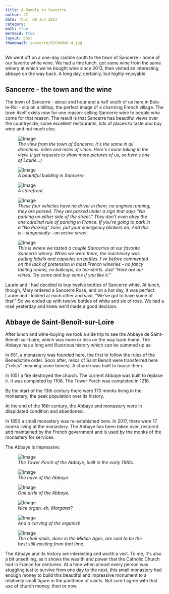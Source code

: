 ```yaml
---
title: A Ramble to Sancerre
author: JZ
date: Thur, 08 Jun 2023
category: 
math: true
mermaid: true
layout: post
thumbnail: sancerre/DSC04948-4.jpg
---
```

We went off on a one-day ramble south to the town of Sancerre - home of our favorite white wine. We had a fine lunch, got some wine from the same winery at which we've bought wine since 2013, then visited an interesting abbaye on the way back. A long day, certainly, but highly enjoyable.

<h2>Sancerre - the town and the wine</h2>
The town of Sancerre - about and hour and a half south of us here in Bois-le-Roi - sits on a hilltop, the perfect image of a charming French village. The town itself exists now for one reason: selling Sancerre wine to people who come for that reason. The result is that Sancerre has beautiful views over the countryside, some excellent restaurants, lots of places to taste and buy wine and not much else. 

<figure class = "landscape" >
	<img src="{{ "sancerre/DSC04933-1.jpg" | prepend: site.imageurl | prepend: site.baseurl | prepend: site.url }}" alt="Image" />
	<figcaption><em>The view from the town of Sancerre. It's the same in all directions: miles and miles of vines. Here's Laurie taking in the view. (I get requests to show more pictures of us, so here's one of Laurie...)</em></figcaption>
</figure>
<figure class = "portrait" >
	<img src="{{ "sancerre/DSC04945-3.jpg" | prepend: site.imageurl | prepend: site.baseurl | prepend: site.url }}" alt="Image" />
	<figcaption><em>A beautiful building in Sancerre.</em></figcaption>
</figure>
<figure class = "landscape" >
	<img src="{{ "sancerre/DSC04948-4.jpg" | prepend: site.imageurl | prepend: site.baseurl | prepend: site.url }}" alt="Image" />
	<figcaption><em>A storefront.</em></figcaption>
</figure>
<figure class = "landscape" >
	<img src="{{ "sancerre/DSC04941-2.jpg" | prepend: site.imageurl | prepend: site.baseurl | prepend: site.url }}" alt="Image" />
	<figcaption><em>These four vehicles have no driver in them, no engines running; they are parked. They are parked under a sign that says "No parking on either side of the street." They don't even obey the one cardinal rule of parking in France: If you're going to park in a "No Parking" zone, put your emergency blinkers on. And this is&mdash;supposedly&mdash;an active street.</em></figcaption>
</figure>
<figure class = "landscape" >
	<img src="{{ "sancerre/DSC04956-5.jpg" | prepend: site.imageurl | prepend: site.baseurl | prepend: site.url }}" alt="Image" />
	<figcaption><em>This is where we tasted a couple Sancerres at our favorite Sancerre winery. When we were there, the machinery was putting labels and capsules on bottles. I've before commented on the lack of pretension in most French wineries - no fancy tasting rooms, no ballcaps, no tee-shirts. Just "Here are our wines. Try some and buy some if you like it."</em></figcaption>

</figure>

Laurie and I had decided to buy twelve bottles of Sancerre white. At lunch, though, Mary ordered a Sancerre Rosé, and on a hot day, it was perfect. Laurie and I looked at each other and said, "We've got to have some of that!" So we ended up with twelve bottles of white and six of rosé. We had a rosé yesterday and knew we'd made a good decision.

<h2>Abbaye de Saint-Benoît-sur-Loire</h2>
After lunch and wine-buying we took a side trip to see the Abbaye de Saint-Benoît-sur-Loire, which was more or less on the way back home. The Abbaye has a long and illustrious history which can be summed up as:

In 651, a monastery was founded here, the first to follow the rules of the Benedictine order. Soon after, relics of Saint Benoît were transferred here ("relics" meaning some bones). A church was built to house them.

In 1051 a fire destroyed the church. The current Abbaye was built to replace it. It was completed by 1108. The Tower Porch was completed in 1218.

By the start of the 13th century there were 170 monks living in the monastery, the peak population over its history.

At the end of the 16th century, the Abbaye and monastery were in dilapidated condition and abandoned.

In 1850 a small monastery was re-estabished here. In 2017, there were 17 monks living at the monastery. The Abbaye has been taken over, restored and maintained by the French government and is used by the monks of the monastery for services.

The Abbaye is impressive:
<figure class = "portrait" >
	<img src="{{ "sancerre/DSC04998-12.jpg" | prepend: site.imageurl | prepend: site.baseurl | prepend: site.url }}" alt="Image" />
	<figcaption><em>The Tower Porch of the Abbaye, built in the early 1100s.</em></figcaption>
</figure>
<figure class = "portrait" >
	<img src="{{ "sancerre/DSC04970-6.jpg" | prepend: site.imageurl | prepend: site.baseurl | prepend: site.url }}" alt="Image" />
	<figcaption><em>The nave of the Abbaye.</em></figcaption>
</figure>
<figure class = "portrait" >
	<img src="{{ "sancerre/DSC04972-7.jpg" | prepend: site.imageurl | prepend: site.baseurl | prepend: site.url }}" alt="Image" />
	<figcaption><em>One aisle of the Abbaye.</em></figcaption>
</figure>
<figure class = "portrait" >
	<img src="{{ "sancerre/DSC04976-8.jpg" | prepend: site.imageurl | prepend: site.baseurl | prepend: site.url }}" alt="Image" />
	<figcaption><em>Nice organ, eh, Margaret?</em></figcaption>
</figure>
<figure class = "landscape" >
	<img src="{{ "sancerre/DSC04986-10.jpg" | prepend: site.imageurl | prepend: site.baseurl | prepend: site.url }}" alt="Image" />
	<figcaption><em>And a carving of the organist!</em></figcaption>
</figure>
<figure class = "landscape" >
	<img src="{{ "sancerre/DSC04984-9.jpg" | prepend: site.imageurl | prepend: site.baseurl | prepend: site.url }}" alt="Image" />
	<figcaption><em>The choir stalls, done in the Middle Ages, are said to be the best still existing from that time.</em></figcaption>
</figure>

The Abbaye and its history are interesting and worth a visit. To me, it's also a bit unsettling, as it shows the wealth and power that the Catholic Church had in France for centuries. At a time when almost every person was stuggling just to survive from one day to the next, this small monastery had enough money to build this beautiful and impressive monument to a relatively small figure in the pantheon of saints. Not sure I agree with that use of church money, then or now.

